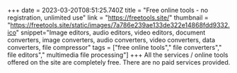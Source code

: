 +++
date = 2023-03-20T08:51:25.740Z
title = "Free online tools - no registration, unlimited use"
link = "https://freetools.site/"
thumbnail = "https://freetools.site/static/images/7a786e239ae133de322e14868fdd9332.ico"
snippet="Image editors, audio editors, video editors, document converters, image converters, audio converters, video converters, data converters, file compressor"
tags = ["free online tools"," file converters"," file editors"," multimedia file processing"]
+++
All the services / online tools offered on the site are completely free. There are no paid services provided.
